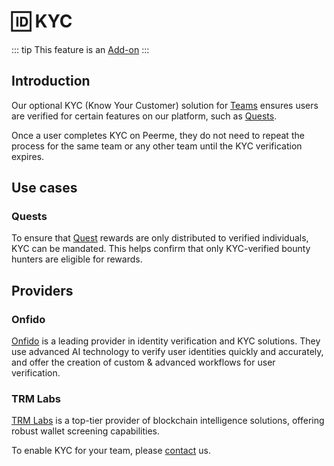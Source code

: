 # 🆔 KYC

::: tip
This feature is an [Add-on](/teams/boosting.md#add-ons)
:::

## Introduction

Our optional KYC (Know Your Customer) solution for [Teams](../teams/overview.md) ensures users are verified for certain features on our platform, such as [Quests](../features/bounties.md).

Once a user completes KYC on Peerme, they do not need to repeat the process for the same team or any other team until the KYC verification expires.

## Use cases

### Quests

To ensure that [Quest](../features/bounties.md) rewards are only distributed to verified individuals, KYC can be mandated. This helps confirm that only KYC-verified bounty hunters are eligible for rewards.

## Providers

### Onfido

[Onfido](https://onfido.com) is a leading provider in identity verification and KYC solutions. They use advanced AI technology to verify user identities quickly and accurately, and offer the creation of custom & advanced workflows for user verification.

### TRM Labs

[TRM Labs](https://www.trmlabs.com) is a top-tier provider of blockchain intelligence solutions, offering robust wallet screening capabilities.

To enable KYC for your team, please [contact](../general/support.md) us.
